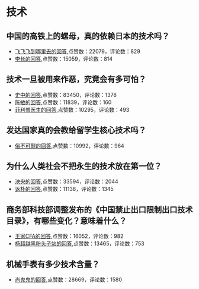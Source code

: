 #  技术 
## 中国的高铁上的螺母，真的依赖日本的技术吗？
- [飞飞飞到哪里去的回答](https://www.zhihu.com/question/329320256/answer/714991566),点赞数：22079，评论数：829
- [李长的回答](https://www.zhihu.com/question/329320256/answer/719013458),点赞数：15059，评论数：814
## 技术一旦被用来作恶，究竟会有多可怕？
- [史中的回答](https://www.zhihu.com/question/334299183/answer/746173771),点赞数：83450，评论数：1378
- [陈敏的回答](https://www.zhihu.com/question/334299183/answer/1848715912),点赞数：11839，评论数：160
- [菲利普医生的回答](https://www.zhihu.com/question/334299183/answer/749497176),点赞数：10295，评论数：493
## 发达国家真的会教给留学生核心技术吗？
- [俗不可耐的回答](https://www.zhihu.com/question/38841597/answer/1960365565),点赞数：10992，评论数：964
## 为什么人类社会不把永生的技术放在第一位？
- [泱央的回答](https://www.zhihu.com/question/292385088/answer/500848222),点赞数：33594，评论数：2044
- [返朴的回答](https://www.zhihu.com/question/292385088/answer/733826098),点赞数：11138，评论数：1345
## 商务部科技部调整发布的《中国禁止出口限制出口技术目录》，有哪些变化？意味着什么？
- [王家CFA的回答](https://www.zhihu.com/question/418198403/answer/1442098381),点赞数：16052，评论数：982
- [杨超越黑粉头子站的回答](https://www.zhihu.com/question/418198403/answer/1441578426),点赞数：13465，评论数：753
## 机械手表有多少技术含量？
- [尚鬼鬼的回答](https://www.zhihu.com/question/25160832/answer/817364268),点赞数：28669，评论数：1580
